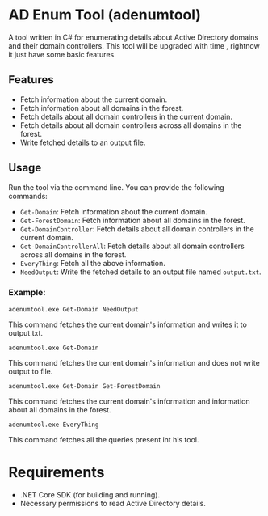 # AD Enum Tool (adenumtool)

A tool written in C# for enumerating details about Active Directory domains and their domain controllers. This tool will be upgraded with time , rightnow it just have some basic features.

## Features

- Fetch information about the current domain.
- Fetch information about all domains in the forest.
- Fetch details about all domain controllers in the current domain.
- Fetch details about all domain controllers across all domains in the forest.
- Write fetched details to an output file.

## Usage

Run the tool via the command line. You can provide the following commands:

- `Get-Domain`: Fetch information about the current domain.
- `Get-ForestDomain`: Fetch information about all domains in the forest.
- `Get-DomainController`: Fetch details about all domain controllers in the current domain.
- `Get-DomainControllerAll`: Fetch details about all domain controllers across all domains in the forest.
- `EveryThing`: Fetch all the above information.
- `NeedOutput`: Write the fetched details to an output file named `output.txt`.

### Example:

```
adenumtool.exe Get-Domain NeedOutput
```
This command fetches the current domain's information and writes it to output.txt.

```
adenumtool.exe Get-Domain
```
This command fetches the current domain's information and does not write output to file.

```
adenumtool.exe Get-Domain Get-ForestDomain
```
This command fetches the current domain's information and information about all domains in the forest.

```
adenumtool.exe EveryThing
```
This command fetches all the queries present int his tool.


# Requirements
- .NET Core SDK (for building and running).
- Necessary permissions to read Active Directory details.



